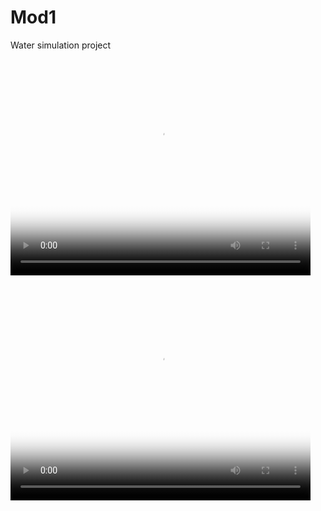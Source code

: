 # Mod1
Water simulation project
 <video id="gif-mp4" poster="https://media.giphy.com/media/zsrekNFceLeDdP2p5V/200_s.gif" style="margin:0;padding:0" width="480" height="360" autoplay="" loop="">
   <source src="https://media.giphy.com/media/zsrekNFceLeDdP2p5V/giphy.mp4" type="video/mp4; codecs=&quot;avc1.42E01E, mp4a.40.2&quot;">
   <img src="https://media.giphy.com/media/zsrekNFceLeDdP2p5V/giphy.gif" title="Your browser does not support the mp4 video codec.">
 </video>
<video id="gif-mp4" poster="https://media.giphy.com/media/9vBuAyGfNdg2xWQExT/200_s.gif" style="margin:0;padding:0" width="480" height="360" autoplay="" loop="">
   <source src="https://media.giphy.com/media/9vBuAyGfNdg2xWQExT/giphy.mp4" type="video/mp4; codecs=&quot;avc1.42E01E, mp4a.40.2&quot;">
   <img src="https://media.giphy.com/media/9vBuAyGfNdg2xWQExT/giphy.gif" title="Your browser does not support the mp4 video codec.">
 </video>
